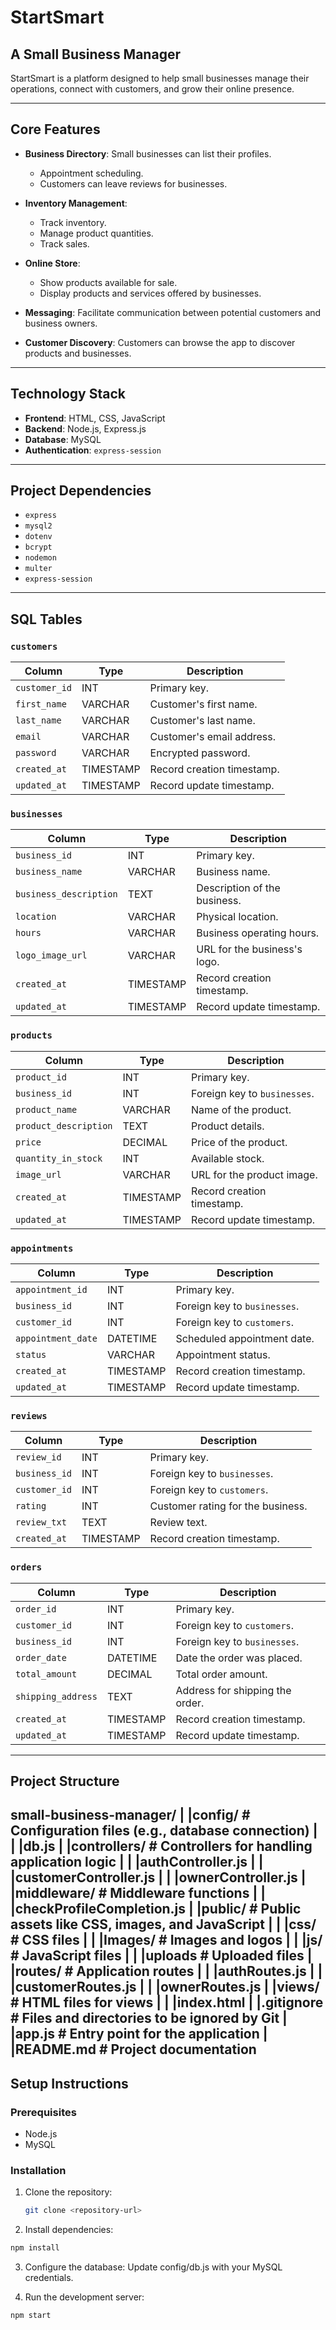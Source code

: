 # StartSmart 
## A Small Business Manager

StartSmart is a platform designed to help small businesses manage their operations, connect with customers, and grow their online presence. 

---

## Core Features
- **Business Directory**: Small businesses can list their profiles. 
  - Appointment scheduling.
  - Customers can leave reviews for businesses.

- **Inventory Management**: 
  - Track inventory.
  - Manage product quantities.
  - Track sales.

- **Online Store**: 
  - Show products available for sale.
  - Display products and services offered by businesses.

- **Messaging**: Facilitate communication between potential customers and business owners.

- **Customer Discovery**: Customers can browse the app to discover products and businesses.

---

## Technology Stack
- **Frontend**: HTML, CSS, JavaScript
- **Backend**: Node.js, Express.js
- **Database**: MySQL
- **Authentication**: `express-session`

---

## Project Dependencies
- `express`
- `mysql2`
- `dotenv`
- `bcrypt`
- `nodemon`
- `multer`
- `express-session`

---

## SQL Tables
### `customers`
| Column         | Type          | Description                        |
|----------------|---------------|------------------------------------|
| `customer_id`  | INT           | Primary key.                      |
| `first_name`   | VARCHAR       | Customer's first name.            |
| `last_name`    | VARCHAR       | Customer's last name.             |
| `email`        | VARCHAR       | Customer's email address.         |
| `password`     | VARCHAR       | Encrypted password.               |
| `created_at`   | TIMESTAMP     | Record creation timestamp.        |
| `updated_at`   | TIMESTAMP     | Record update timestamp.          |

### `businesses`
| Column              | Type          | Description                        |
|---------------------|---------------|------------------------------------|
| `business_id`       | INT           | Primary key.                      |
| `business_name`     | VARCHAR       | Business name.                    |
| `business_description` | TEXT       | Description of the business.      |
| `location`          | VARCHAR       | Physical location.                |
| `hours`             | VARCHAR       | Business operating hours.         |
| `logo_image_url`    | VARCHAR       | URL for the business's logo.      |
| `created_at`        | TIMESTAMP     | Record creation timestamp.        |
| `updated_at`        | TIMESTAMP     | Record update timestamp.          |

### `products`
| Column              | Type          | Description                        |
|---------------------|---------------|------------------------------------|
| `product_id`        | INT           | Primary key.                      |
| `business_id`       | INT           | Foreign key to `businesses`.      |
| `product_name`      | VARCHAR       | Name of the product.              |
| `product_description` | TEXT        | Product details.                  |
| `price`             | DECIMAL       | Price of the product.             |
| `quantity_in_stock` | INT           | Available stock.                  |
| `image_url`         | VARCHAR       | URL for the product image.        |
| `created_at`        | TIMESTAMP     | Record creation timestamp.        |
| `updated_at`        | TIMESTAMP     | Record update timestamp.          |

### `appointments`
| Column              | Type          | Description                        |
|---------------------|---------------|------------------------------------|
| `appointment_id`    | INT           | Primary key.                      |
| `business_id`       | INT           | Foreign key to `businesses`.      |
| `customer_id`       | INT           | Foreign key to `customers`.       |
| `appointment_date`  | DATETIME      | Scheduled appointment date.       |
| `status`            | VARCHAR       | Appointment status.               |
| `created_at`        | TIMESTAMP     | Record creation timestamp.        |
| `updated_at`        | TIMESTAMP     | Record update timestamp.          |

### `reviews`
| Column              | Type          | Description                        |
|---------------------|---------------|------------------------------------|
| `review_id`         | INT           | Primary key.                      |
| `business_id`       | INT           | Foreign key to `businesses`.      |
| `customer_id`       | INT           | Foreign key to `customers`.       |
| `rating`            | INT           | Customer rating for the business. |
| `review_txt`        | TEXT          | Review text.                      |
| `created_at`        | TIMESTAMP     | Record creation timestamp.        |

### `orders`
| Column              | Type          | Description                        |
|---------------------|---------------|------------------------------------|
| `order_id`          | INT           | Primary key.                      |
| `customer_id`       | INT           | Foreign key to `customers`.       |
| `business_id`       | INT           | Foreign key to `businesses`.      |
| `order_date`        | DATETIME      | Date the order was placed.        |
| `total_amount`      | DECIMAL       | Total order amount.               |
| `shipping_address`  | TEXT          | Address for shipping the order.   |
| `created_at`        | TIMESTAMP     | Record creation timestamp.        |
| `updated_at`        | TIMESTAMP     | Record update timestamp.          |


---

## Project Structure

small-business-manager/ | |config/ # Configuration files (e.g., database connection) | | |db.js | |controllers/ # Controllers for handling application logic | | |authController.js | | |customerController.js | | |ownerController.js | |middleware/ # Middleware functions | | |checkProfileCompletion.js | |public/ # Public assets like CSS, images, and JavaScript | | |css/ # CSS files | | |Images/ # Images and logos | | |js/ # JavaScript files | | |uploads # Uploaded files | |routes/ # Application routes | | |authRoutes.js | | |customerRoutes.js | | |ownerRoutes.js | |views/ # HTML files for views | | |index.html | |.gitignore # Files and directories to be ignored by Git | |app.js # Entry point for the application | |README.md # Project documentation
---

## Setup Instructions

### Prerequisites
- Node.js
- MySQL

### Installation
1. Clone the repository:
   ```bash
   git clone <repository-url>

2. Install dependencies:
```bash
npm install
```
3. Configure the database:
Update config/db.js with your MySQL credentials.

4. Run the development server:
```bash
npm start
```
